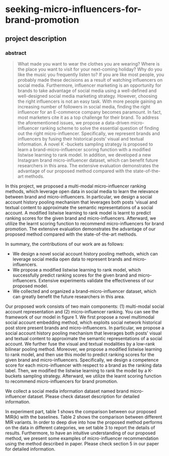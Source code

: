 # seeking-micro-influencers-for-brand-promotion

## project description

### abstract
>What made you want to wear the clothes you are wearing? Where is the place you want to visit for your next-coming holiday? Why do you like the music you frequently listen to? If you are like most people, you probably made these decisions as a result of watching influencers on social media. Furthermore, influencer marketing is an opportunity for brands to take advantage of social media using a well-defined and well-designed social media marketing strategy. However, choosing the right influencers is not an easy task. With more people gaining an increasing number of followers in social media, finding the right influencer for an E-commerce company becomes paramount. In fact, most marketers cite it as a top challenge for their brand. To address the aforementioned issues, we propose a data-driven micro-influencer ranking scheme to solve the essential question of finding out the right micro-influencer. Specifically, we represent brands and influencers by fusing their historical posts’ visual and textual information. A novel К -buckets sampling strategy is proposed to learn a brand-micro-influencer scoring function with a modified listwise learning to rank model. In addition, we developed a new Instagram brand micro-influencer dataset, which can benefit future researchers in this area. The extensive evaluation demonstrates the advantage of our proposed method compared with the state-of-the-art methods.

In this project, we proposed a multi-modal micro-influencer ranking methods, which leverage open data in social media to learn the relevance between brand and micro-influencers. In particular, we design a social account history pooling mechanism that leverages both posts 'visual and textual content to approximate the semantic representations of a social account. A modified listwise learning to rank model is learnt to predict ranking scores for the given brand and micro-influencers. Afterward, we utilize the learnt scoring function to recommend micro-influencers for brand promotion. The extensive evaluation demonstrates the advantage of our proposed method compared with the state-of-the-art methods.<br>

In summary, the contributions of our work are as follows:<br>
* We design a novel social account history pooling methods, which can leverage social media open data to represent brands and micro-influencers.
* We propose a modified listwise learning to rank model, which successfully predict ranking scores for the given brand and micro-influencers. Extensive experiments validate the effectiveness of our proposed model.
* We collected and organized a brand-micro-influencer dataset, which can greatly benefit the future researchers in this area.

Our proposed work consists of two main components: (1) multi-modal social account representation and (2) micro-influencer ranking. You can see the framework of our model in figure 1. We first propose a novel multimodal social account embedding method, which exploits social network historical post store present brands and micro-influencers. In particular, we propose a social account history pooling mechanism that leverages both posts' visual and textual content to approximate the semantic representations of a social account. We further fuse the visual and textual modalities by a low-rank bilinear pooling method. Moreover, we propose a modified listwise learning to rank model, and then use this model to predict ranking scores for the given brand and micro-influencers. Specifically, we design a competence score for each micro-influencer with respect to a brand as the ranking data label. Then, we modified the listwise learning to rank the model by a К-buckets sampling strategy. Afterward, we utilize the learnt scoring function to recommend micro-influencers for brand promotion.<br>

We collect a social media information dataset named brand micro-influencer dataset. Please check dataset description for detailed information.<br>

In experiment part, table 1 shows the comparison between our proposed MIR(k) with the baselines. Table 2 shows the comparison between different MIR variants. In order to deep dive into how the proposed method performs on the data in different categories, we set table 3 to report the details of results. Furthermore, to have an intuitive understanding of our proposed method, we present some examples of micro-influencer recommendation using the method described in paper. Please check section 5 in our paper for detailed information.<br>
